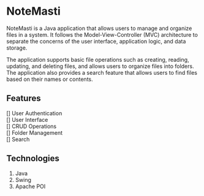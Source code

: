 # NoteMasti

NoteMasti is a Java application that allows users to manage and organize files in a system. It follows the Model-View-Controller (MVC) architecture to separate the concerns of the user interface, application logic, and data storage. 

The application supports basic file operations such as creating, reading, updating, and deleting files, and allows users to organize files into folders. The application also provides a search feature that allows users to find files based on their names or contents.
## Features

[] User Authentication  
[] User Interface   
[] CRUD Operations  
[] Folder Management    
[] Search   

## Technologies

1. Java
2. Swing
3. Apache POI